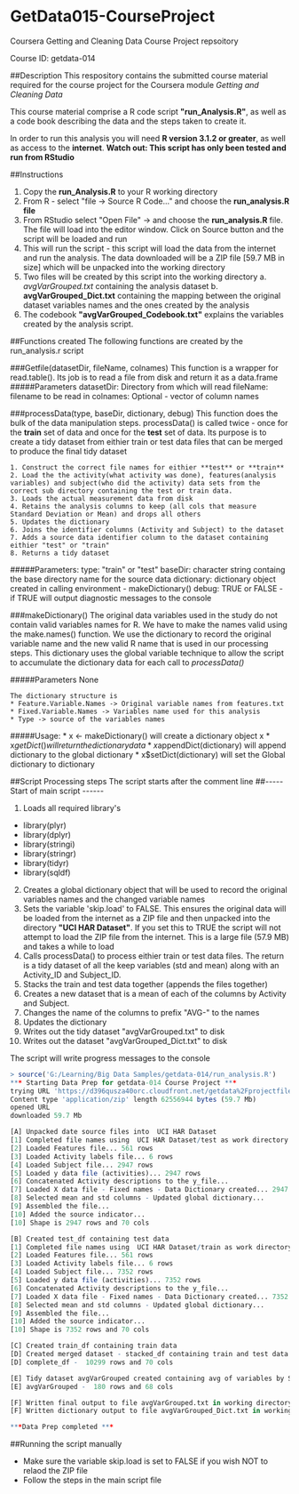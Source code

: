 # GetData015-CourseProject

Coursera Getting and Cleaning Data Course Project repsoitory

Course ID: getdata-014 

##Description
This respository contains the submitted course material required for the course project for the Coursera module _Getting and Cleaning Data_

This course material comprise a R code script **"run_Analysis.R"**, as well as a code book describing the data and the steps taken to create it.

In order to run this analysis you will need **R version 3.1.2  or greater**, as well as access to the **internet**. **Watch out: This script has only been tested and run from RStudio** 

##Instructions
1. Copy the **run_Analysis.R** to your R working directory
2. From R - select "file -> Source R Code..." and choose the **run_analysis.R file**
3. From RStudio select "Open File" -> and choose the **run_analysis.R** file. The file will load into the editor window. Click on Source button and the script will be loaded and run
4. This will run the script - this script will load the data from the internet and run the analysis. The data downloaded will be a ZIP file [59.7 MB in size] which will be unpacked into the working directory
5. Two files will be created by this script into the working directory
	a. _avgVarGrouped.txt_ containing the analysis dataset
	b. __avgVarGrouped_Dict.txt__ containing the mapping between the original dataset variables names and the ones created by the analysis
6. The codebook __"avgVarGrouped_Codebook.txt"__ explains the variables created by the analysis script.


##Functions created
The following functions are created by the run_analysis.r script

###Getfile(datasetDir, fileName, colnames)
This function is a wrapper for read.table(). Its job is to read a file from disk and return it as a data.frame
#####Parameters
       datasetDir: Directory from which will read
       fileName: filename to be read in
       colnames: Optional - vector of column names


###processData(type, baseDir, dictionary, debug)
This function does the bulk of the data manipulation steps. processData() is called twice - once for the **train** set of data and once for the **test** set of data. Its purpose is to create a tidy dataset from eithier train or test data files that can be merged to produce the final tidy dataset

	1. Construct the correct file names for eithier **test** or **train**
	2. Load the the activity(what activity was done), features(analysis variables) and subject(who did the activity) data sets from the correct sub directory containing the test or train data.
	3. Loads the actual measurement data from disk
	4. Retains the analysis columns to keep (all cols that measure Standard Deviation or Mean) and drops all others
	5. Updates the dictionary
	6. Joins the identifier columns (Activity and Subject) to the dataset 
	7. Adds a source data identifier column to the dataset containing eithier "test" or "train"
	8. Returns a tidy dataset  

#####Parameters:
       type: "train" or "test"
       baseDir: character string containg the base directory name for the source data
       dictionary: dictionary object created in calling environment - makeDictionary()
       debug: TRUE or FALSE - if TRUE will output diagnostic messages to the console

###makeDictionary()
The original data variables used in the study do not contain valid variables names for R. We have to make the names valid using the make.names() function. We use the dictionary to record the original variable name and the new valid R name that is used in our processing steps. This dictionary uses the global variable technique to allow the script to accumulate the dictionary data for each call to _processData()_

#####Parameters 
	None
 
    The dictionary structure is 
    * Feature.Variable.Names -> Original variable names from features.txt
    * Fixed.Variable.Names -> Variables name used for this analysis 
    * Type -> source of the variables names

#####Usage: 
    * x <- makeDictionary() will create a dictionary object x
    * x$getDict() will return the dictionary data
    * x$appendDict(dictionary) will append dictionary to the global dictionary
    * x$setDict(dictionary) will set the Global dictionary to dictionary


##Script Processing steps
The script starts after the comment line ##-----Start of main script ------

1. Loads all required library's
  - library(plyr)
  - library(dplyr)
  - library(stringi)
  - library(stringr)
  - library(tidyr)
  - library(sqldf)
2. Creates a global dictionary object that will be used to record the original variables names and the changed variable names
3. Sets the variable 'skip.load' to FALSE. This ensures the original data will be loaded from the internet as a ZIP file and then unpacked into the directory **"UCI HAR Dataset"**. If you set this to TRUE the script will not attempt to load the ZIP file from the internet. This is a large file (57.9 MB) and takes a while to load
4. Calls processData() to process eithier train or test data files. The return is a tidy dataset of all the keep variables (std and mean) along with an Activity_ID and Subject_ID.  
5. Stacks the train and test data together (appends the files together)
6. Creates a new dataset that is a mean of each of the columns by Activity and Subject. 
7. Changes the name of the columns to prefix "AVG-" to the names
8. Updates the dictionary
9. Writes out the tidy dataset "avgVarGrouped.txt" to disk
10. Writes out the dataset "avgVarGrouped_Dict.txt" to disk

The script will write progress messages to the console
```R
> source('G:/Learning/Big Data Samples/getdata-014/run_analysis.R')
*** Starting Data Prep for getdata-014 Course Project *** 
trying URL 'https://d396qusza40orc.cloudfront.net/getdata%2Fprojectfiles%2FUCI%20HAR%20Dataset.zip'
Content type 'application/zip' length 62556944 bytes (59.7 Mb)
opened URL
downloaded 59.7 Mb

[A] Unpacked date source files into  UCI HAR Dataset
[1] Completed file names using  UCI HAR Dataset/test as work directory and test as type
[2] Loaded Features file... 561 rows
[3] Loaded Activity labels file... 6 rows
[4] Loaded Subject file... 2947 rows
[5] Loaded y data file (activities)... 2947 rows
[6] Concatenated Activity descriptions to the y_file...
[7] Loaded X data file - Fixed names - Data Dictionary created... 2947 rows
[8] Selected mean and std columns - Updated global dictionary...
[9] Assembled the file...
[10] Added the source indicator...
[10] Shape is 2947 rows and 70 cols

[B] Created test_df containing test data 
[1] Completed file names using  UCI HAR Dataset/train as work directory and train as type 
[2] Loaded Features file... 561 rows 
[3] Loaded Activity labels file... 6 rows 
[4] Loaded Subject file... 7352 rows 
[5] Loaded y data file (activities)... 7352 rows 
[6] Concatenated Activity descriptions to the y_file... 
[7] Loaded X data file - Fixed names - Data Dictionary created... 7352 rows 
[8] Selected mean and std columns - Updated global dictionary... 
[9] Assembled the file... 
[10] Added the source indicator... 
[10] Shape is 7352 rows and 70 cols 

[C] Created train_df containing train data 
[D] Created merged dataset - stacked_df containing train and test data  
[D] complete_df -  10299 rows and 70 cols 

[E] Tidy dataset avgVarGrouped created containing avg of variables by Subject and activity ID 
[E] avgVarGrouped -  180 rows and 68 cols 

[F] Written final output to file avgVarGrouped.txt in working directory 
[F] Written dictionary output to file avgVarGrouped_Dict.txt in working directory 

***Data Prep completed *** 
```

##Running the script manually

* Make sure the variable skip.load is set to FALSE if you wish NOT to relaod the ZIP file
* Follow the steps in the main script file


